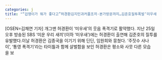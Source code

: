 ```yaml
---
categories: j
title: "“겁쟁이가 뭐가 좋다고”허경환김지민과커플조끼·본가방문까지…김준호질투폭발‘미우새’"
---
```

[OSEN=김채연 기자] 개그맨 허경환이 ‘미우새’의 웃음 폭격기로 활약했다. 지난 25일 오후 방송된 SBS ‘미운 우리 새끼’(이하 ‘미우새’)에는 허경환이 출연해 김준호의 질투를 유발했다.이날 허경환은 김종국을 이기기 위해 딘딘, 임원희와 뭉쳤다. ‘주짓수 사나이’, ‘통영 폭격기’라는 타이틀과 함께 살벌함을 보인 허경환은 평소와 사뭇 다른 모습을 보